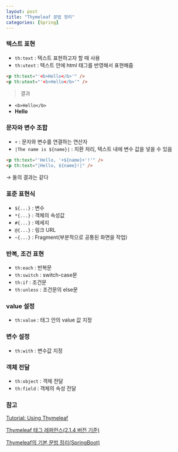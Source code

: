 ```yaml
---
layout: post
title: "Thymeleaf 문법 정리"
categories: [Spring]
---
```


### 텍스트 표현
- `th:text` : 텍스트 표현하고자 할 때 사용
- `th:utext` : 텍스트 안에 html 태그를 반영해서 표현해줌

```html
<p th:text="'<b>Hello</b>'" />
<p th:utext="'<b>Hello</b>'" />
```

> 결과

- `<b>Hello</b>`
- **Hello**

### 문자와 변수 조합
- `+` : 문자와 변수를 연결하는 연산자
- `|The name is ${name}|` : 치환 처리, 텍스트 내에 변수 값을 넣을 수 있음

```html
<p th:text="'Hello, '+${name}+'!'" />
<p th:text="|Hello, ${name}!|" />
```
→ 둘의 결과는 같다

### 표준 표현식
- `${...}` : 변수
- `*{...}` : 객체의 속성값
- `#{...}` : 메세지
- `@{...}` : 링크 URL
- `~{...}` : Fragment(부분적으로 공통된 화면을 작업)

### 반복, 조건 표현
- `th:each` : 반복문
- `th:switch` : switch-case문
- `th:if` : 조건문
- `th:unless` : 조건문의 else문

### value 설정
- `th:value` : 태그 안의 value 값 지정

### 변수 설정
- `th:with` : 변수값 지정

### 객체 전달
- `th:object` : 객체 전달
- `th:field` : 객체의 속성 전달

### 참고
[Tutorial: Using Thymeleaf](https://www.thymeleaf.org/doc/tutorials/3.0/usingthymeleaf.html)

[Thymeleaf 태그 레퍼런스(2.1.4 버전 기준)](https://indra818.github.io/2017/11/23/thymeleaf-tag-reference/)

[Thymeleaf의 기본 문법 정리(SpringBoot)](https://chung-develop.tistory.com/5)